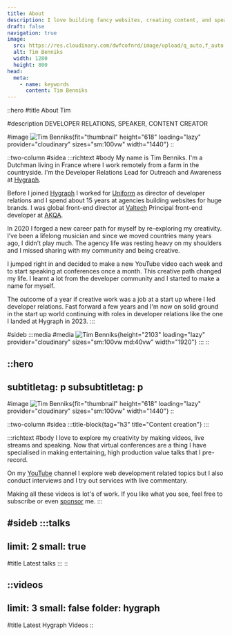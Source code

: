 ```yaml
---
title: About
description: I love building fancy websites, creating content, and speaking at conferences!
draft: false
navigation: true
image:
  src: https://res.cloudinary.com/dwfcofnrd/image/upload/q_auto,f_auto,w_1280/Tim/tim_aug_2023.png
  alt: Tim Benniks
  width: 1280
  height: 800
head:
  meta:
    - name: keywords
      content: Tim Benniks
---
```


::hero
#title
About Tim

#description
DEVELOPER RELATIONS, SPEAKER, CONTENT CREATOR

#image
![Tim Benniks](https://res.cloudinary.com/dwfcofnrd/image/upload/v1718529619/website/tim_augmented.png){fit="thumbnail" height="618" loading="lazy" provider="cloudinary" sizes="sm:100vw" width="1440"}
::

::two-column
#sidea
  :::richtext
  #body
  My name is Tim Benniks. I'm a Dutchman living in France where I work remotely from a farm in the countryside. I'm the Developer Relations Lead for Outreach and Awareness at [Hygraph](https://hygraph.com "https://hygraph.com").
  
  Before I joined [Hygraph](https://hygraph.com "https://hygraph.com") I worked for [Uniform](https://uniform.dev "https://uniform.dev") as director of developer relations and I spend about 15 years at agencies building websites for huge brands. I was global front-end director at [Valtech](https://valtech.com "https://valtech.com") Principal front-end developer at [AKQA](https://akqa.com "https://akqa.com").
  
  In 2020 I forged a new career path for myself by re-exploring my creativity. I’ve been a lifelong musician and since we moved countries many years ago, I didn’t play much. The agency life was resting heavy on my shoulders and I missed sharing with my community and being creative.
  
  I jumped right in and decided to make a new YouTube video each week and to start speaking at conferences once a month. This creative path changed my life. I learnt a lot from the developer community and I started to make a name for myself.
  
  The outcome of a year if creative work was a job at a start up where I led developer relations. Fast forward a few years and I'm now on solid ground in the start up world continuing with roles in developer relations like the one I landed at Hygraph in 2023.
  :::

#sideb
  :::media
  #media
  ![Tim Benniks](https://res.cloudinary.com/dwfcofnrd/image/upload/v1718362826/Tim/tim-talk.png){height="2103" loading="lazy" provider="cloudinary" sizes="sm:100vw md:40vw" width="1920"}
  :::
::

::hero
---
subtitletag: p
subsubtitletag: p
---
#image
![Tim Benniks](https://res.cloudinary.com/dwfcofnrd/image/upload/Tim/Tim%20On%20Stage.jpg){fit="thumbnail" height="618" loading="lazy" provider="cloudinary" sizes="sm:100vw" width="1440"}
::

::two-column
#sidea
  :::title-block{tag="h3" title="Content creation"}
  :::

  :::richtext
  #body
  I love to explore my creativity by making videos, live streams and speaking. Now that virtual conferences are a thing I have specialised in making entertaining, high production value talks that I pre-record.
  
  On my [YouTube](https://youtube.com/timbenniks "https://youtube.com/timbenniks") channel I explore web development related topics but I also conduct interviews and I try out services with live commentary.
  
  Making all these videos is lot's of work. If you like what you see, feel free to subscribe or even [sponsor](https://buymeacoff.ee/timbenniks "https://buymeacoff.ee/timbenniks") me.
  :::

#sideb
  :::talks
  ---
  limit: 2
  small: true
  ---
  #title
  Latest talks
  :::
::

::videos
---
limit: 3
small: false
folder: hygraph
---
#title
Latest Hygraph Videos
::
